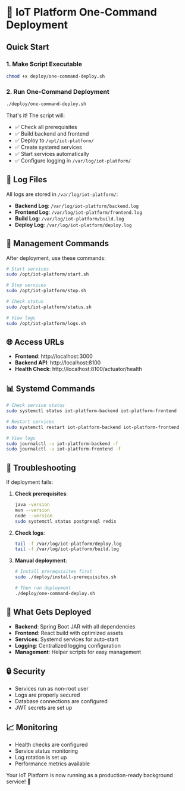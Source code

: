 # 🚀 IoT Platform One-Command Deployment

## Quick Start

### 1. Make Script Executable
```bash
chmod +x deploy/one-command-deploy.sh
```

### 2. Run One-Command Deployment
```bash
./deploy/one-command-deploy.sh
```

That's it! The script will:
- ✅ Check all prerequisites
- ✅ Build backend and frontend
- ✅ Deploy to `/opt/iot-platform/`
- ✅ Create systemd services
- ✅ Start services automatically
- ✅ Configure logging in `/var/log/iot-platform/`

## 📁 Log Files

All logs are stored in `/var/log/iot-platform/`:

- **Backend Log**: `/var/log/iot-platform/backend.log`
- **Frontend Log**: `/var/log/iot-platform/frontend.log`
- **Build Log**: `/var/log/iot-platform/build.log`
- **Deploy Log**: `/var/log/iot-platform/deploy.log`

## 🔧 Management Commands

After deployment, use these commands:

```bash
# Start services
sudo /opt/iot-platform/start.sh

# Stop services
sudo /opt/iot-platform/stop.sh

# Check status
sudo /opt/iot-platform/status.sh

# View logs
sudo /opt/iot-platform/logs.sh
```

## 🌐 Access URLs

- **Frontend**: http://localhost:3000
- **Backend API**: http://localhost:8100
- **Health Check**: http://localhost:8100/actuator/health

## 📊 Systemd Commands

```bash
# Check service status
sudo systemctl status iot-platform-backend iot-platform-frontend

# Restart services
sudo systemctl restart iot-platform-backend iot-platform-frontend

# View logs
sudo journalctl -u iot-platform-backend -f
sudo journalctl -u iot-platform-frontend -f
```

## 🚨 Troubleshooting

If deployment fails:

1. **Check prerequisites**:
   ```bash
   java -version
   mvn --version
   node --version
   sudo systemctl status postgresql redis
   ```

2. **Check logs**:
   ```bash
   tail -f /var/log/iot-platform/deploy.log
   tail -f /var/log/iot-platform/build.log
   ```

3. **Manual deployment**:
   ```bash
   # Install prerequisites first
   sudo ./deploy/install-prerequisites.sh
   
   # Then run deployment
   ./deploy/one-command-deploy.sh
   ```

## 🎯 What Gets Deployed

- **Backend**: Spring Boot JAR with all dependencies
- **Frontend**: React build with optimized assets
- **Services**: Systemd services for auto-start
- **Logging**: Centralized logging configuration
- **Management**: Helper scripts for easy management

## 🔒 Security

- Services run as non-root user
- Logs are properly secured
- Database connections are configured
- JWT secrets are set up

## 📈 Monitoring

- Health checks are configured
- Service status monitoring
- Log rotation is set up
- Performance metrics available

Your IoT Platform is now running as a production-ready background service! 🎉
